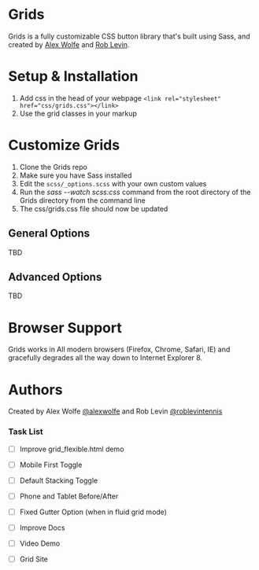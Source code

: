 Grids
=======

Grids is a fully customizable CSS button library that's built using Sass, and created by [Alex Wolfe](https://twitter.com/alexwolfe) and [Rob Levin](https://twitter.com/roblevintennis).

Setup & Installation
====================
1. Add css in the head of your webpage `<link rel="stylesheet" href="css/grids.css"></link>`
2. Use the grid classes in your markup

Customize Grids
====================

1. Clone the Grids repo
2. Make sure you have Sass installed
3. Edit the `scss/_options.scss` with your own custom values
4. Run the *sass --watch scss:css* command from the root directory of the Grids directory from the command line
5. The css/grids.css file should now be updated


General Options
---------------

TBD

Advanced Options
----------------

TBD

Browser Support
====================
Grids works in All modern browsers (Firefox, Chrome, Safari, IE) and gracefully degrades all the way down to Internet Explorer 8.


Authors
===================
Created by Alex Wolfe [@alexwolfe](https://twitter.com/alexwolfe) and Rob Levin [@roblevintennis ](https://twitter.com/roblevintennis)

### Task List

- [ ] Improve grid_flexible.html demo
- [ ] Mobile First Toggle
- [ ] Default Stacking Toggle
- [ ] Phone and Tablet Before/After
- [ ] Fixed Gutter Option (when in fluid grid mode)
- [ ] Improve Docs
- [ ] Video Demo
- [ ] Grid Site

